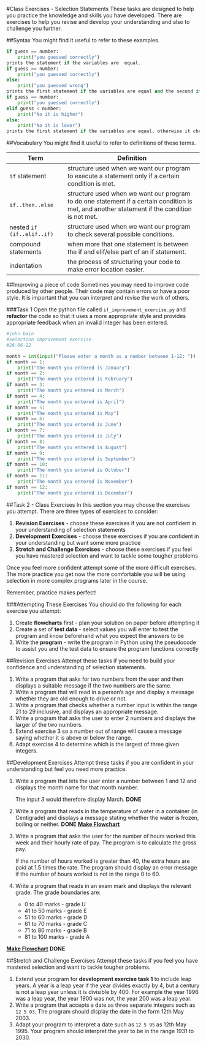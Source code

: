 #Class Exercises - Selection Statements
These tasks are designed to help you practice the knowledge and skills you have developed. There are exercises to help you revise and develop your understanding and also to challenge you further.

##Syntax
You might find it useful to refer to these examples.

```python
if guess == number:
    print("you guessed correctly")
prints the statement if the variables are  equal.
if guess == number:
    print("you guessed correctly")
else:
    print("you guessed wrong")
prints the first statement if the variables are equal and the second if they are not.
if guess == number:
    print("you guessed correctly")
elif guess < number:
    print("No it is higher")
else:
    print("No it is lower")
prints the first statement if the variables are equal, otherwise it checks to see whether one is less than the other. If one is less than the other the second statement is printed and the third if they are not.
```

##Vocabulary
You might find it useful to refer to definitions of these terms.

|Term|Definition|
|----|----------|
|`if` statement|structure used when we want our program to execute a statement only if a certain condition is met.|
|`if..then..else`|structure used when we want our program to do one statement if a certain condition is met, and another statement if the condition is not met.|
|nested `if (if..elif..if)`|structure used when we want our program to check several possible conditions.|
|compound statements|when more that one statement is between the if and elif/else part of an if statement.|
|indentation|the process of structuring your code to make error location easier.|

##Improving a piece of code
Sometimes you may need to improve code produced by other people. Their code may contain errors or have a poor style. It is important that you can interpret and revise the work of others.

###Task 1
Open the python file called `if_improvement_exercise.py` and **refactor** the code so that it uses a more appropriate style and provides appropriate feedback when an invalid integer has been entered.

```python
#john bain
#selection improvement exercise
#26-06-12

month = int(input("Please enter a month as a number between 1-12: "))
if month == 1:
    print("The month you entered is January")
if month == 2:
    print("The month you entered is February")
if month == 3:
    print("The month you entered is March")
if month == 4:
    print("The month you entered is April")
if month == 5:
    print("The month you entered is May")
if month == 6:
    print("The month you entered is June")
if month == 7:
    print("The month you entered is July")
if month == 8:
    print("The month you entered is August")
if month == 9:
    print("The month you entered is September")
if month == 10:
    print("The month you entered is October")
if month == 11:
    print("The month you entered is November")
if month == 12:
    print("The month you entered is December")
```

##Task 2 - Class Exercises
In this section you may choose the exercises you attempt. There are three types of exercises to consider:

1. **Revision Exercises** - choose these exercises if you are not confident in your understanding of selection statements 
2. **Development Exercises** - choose these exercises if you are confident in your understanding but want some more practice
3. **Stretch and Challenge Exercises** - choose these exercises if you feel you have mastered selection and want to tackle some tougher problems

Once you feel more confident attempt some of the more difficult exercises. The more practice you get now the more comfortable you will be using selection in more complex programs later in the course.

Remember, practice makes perfect!

###Attempting These Exercises
You should do the following for each exercise you attempt:

1. Create **flowcharts** first - plan your solution on paper before attempting it
2. Create a set of **test data** - select values you will enter to test the program and know beforehand what you expect the answers to be
3. Write the **program** - write the program in Python using the pseudocode to assist you and the test data to ensure the program functions correctly

##Revision Exercises
Attempt these tasks if you need to build your confidence and understanding of selection statements.

1. Write a program that asks for two numbers from the user and then displays a suitable message if the two numbers are the same.
2. Write a program that will read in a person’s age and display a message whether they are old enough to drive or not.
3. Write a program that checks whether a number input is within the range 21 to 29 inclusive, and displays an appropriate message.
4. Write a program that asks the user to enter 2 numbers and displays the larger of the two numbers.
5. Extend exercise 3 so a number out of range will cause a message saying whether it is above or below the range.
6. Adapt exercise 4 to determine which is the largest of three given integers.

##Development Exercises
Attempt these tasks if you are confident in your understanding but feel you need more practice.

1. Write a program that lets the user enter a number between 1 and 12 and displays the month name for that month number.

    The input *3* would therefore display March. **DONE**

2. Write a program that reads in the temperature of water in a container (in Centigrade) and displays a message stating whether the water is frozen, boiling or neither. **DONE**
<u> **Make Flowchart**</u>
3. Write a program that asks the user for the number of hours worked this week and their hourly rate of pay. The program is to calculate the gross pay.

    If the number of hours worked is greater than 40, the extra hours are paid at 1.5 times the rate. The program should display an error message if the number of hours worked is not in the range 0 to 60.

4. Write a program that reads in an exam mark and displays the relevant grade. The grade boundaries are:
    - 0 to 40 marks - grade U
    - 41 to 50 marks - grade E
    - 51 to 60 marks - grade D
    - 61 to 70 marks - grade C
    - 71 to 80 marks - grade B
    - 81 to 100 marks - grade A

<u> **Make Flowchart**</u>
**DONE**

##Stretch and Challenge Exercises
Attempt these tasks if you feel you have mastered selection and want to tackle tougher problems.

1. Extend your program for **development exercise task 1** to include leap years. A year is a leap year if the year divides exactly by 4, but a century is not a leap year unless it is divisible by 400. For example the year 1996 was a leap year, the year 1900 was not, the year 200 was a leap year.
2. Write a program that accepts a date as three separate integers such as `12 5 03`. The program should display the date in the form 12th May 2003.
3. Adapt your program to interpret a date such as `12 5 95` as 12th May 1995. Your program should interpret the year to be in the range 1931 to 2030.








